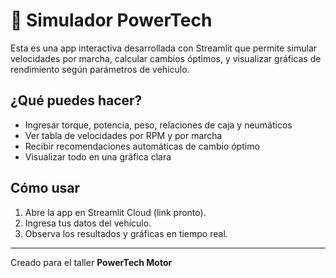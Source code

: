 # 🚗 Simulador PowerTech

Esta es una app interactiva desarrollada con Streamlit que permite simular velocidades por marcha, calcular cambios óptimos, y visualizar gráficas de rendimiento según parámetros de vehículo.

## ¿Qué puedes hacer?

- Ingresar torque, potencia, peso, relaciones de caja y neumáticos
- Ver tabla de velocidades por RPM y por marcha
- Recibir recomendaciones automáticas de cambio óptimo
- Visualizar todo en una gráfica clara

## Cómo usar

1. Abre la app en Streamlit Cloud (link pronto).
2. Ingresa tus datos del vehículo.
3. Observa los resultados y gráficas en tiempo real.

---

Creado para el taller **PowerTech Motor**